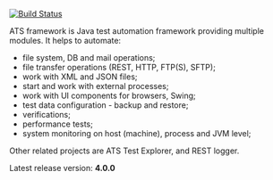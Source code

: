 [![Build Status](https://travis-ci.org/Axway/ats-framework.svg?branch=master)](https://travis-ci.org/Axway/ats-framework)

ATS framework is Java test automation framework providing multiple modules. It helps to automate:
- file system, DB and mail operations;
- file transfer operations (REST, HTTP, FTP(S), SFTP);
- work with XML and JSON files; 
- start and work with external processes;
- work with UI components for browsers, Swing;
- test data configuration - backup and restore;
- verifications;
- performance tests;
- system monitoring on host (machine), process and JVM level;

Other related projects are ATS Test Explorer, and REST logger.

Latest release version: **4.0.0**
